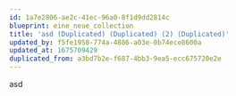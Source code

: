```yaml
---
id: 1a7e2806-ae2c-41ec-96a0-8f1d9dd2814c
blueprint: eine_neue_collection
title: 'asd (Duplicated) (Duplicated) (2) (Duplicated)'
updated_by: f5fe1958-774a-4886-a03e-0b74ece8600a
updated_at: 1675709429
duplicated_from: a3bd7b2e-f687-4bb3-9ea5-ecc675720e2e
---
```

asd